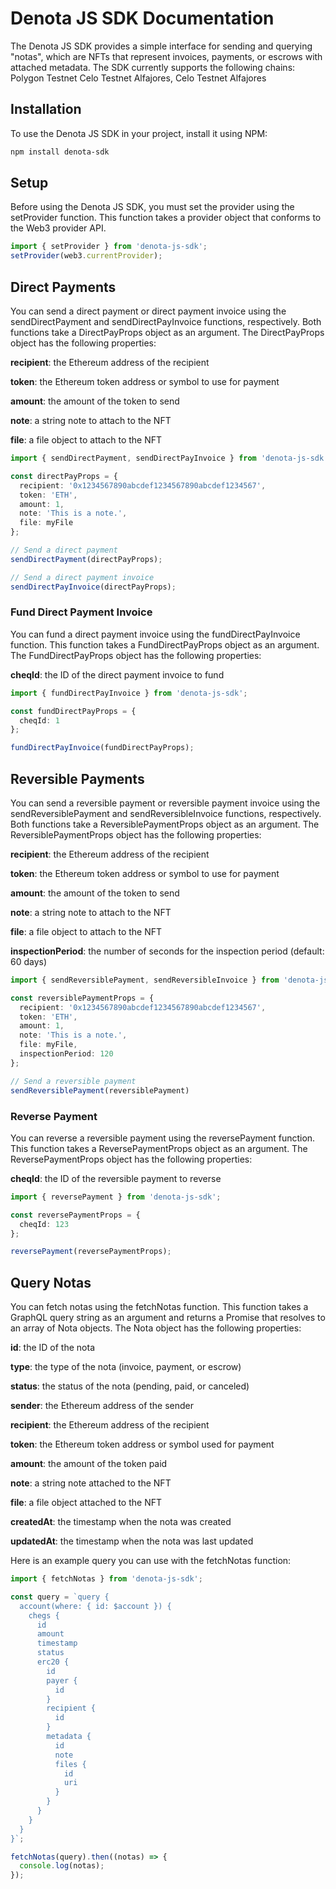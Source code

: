 # Denota JS SDK Documentation
The Denota JS SDK provides a simple interface for sending and querying "notas", which are NFTs that represent invoices, payments, or escrows with attached metadata. The SDK currently supports the following chains: Polygon Testnet Celo Testnet Alfajores, Celo Testnet Alfajores

## Installation
To use the Denota JS SDK in your project, install it using NPM:

```bash
npm install denota-sdk
```

## Setup
Before using the Denota JS SDK, you must set the provider using the setProvider function. This function takes a provider object that conforms to the Web3 provider API.

```typescript
import { setProvider } from 'denota-js-sdk';
setProvider(web3.currentProvider);
```

## Direct Payments
You can send a direct payment or direct payment invoice using the sendDirectPayment and sendDirectPayInvoice functions, respectively. Both functions take a DirectPayProps object as an argument. The DirectPayProps object has the following properties:

**recipient**: the Ethereum address of the recipient

**token**: the Ethereum token address or symbol to use for payment

**amount**: the amount of the token to send

**note**: a string note to attach to the NFT

**file**: a file object to attach to the NFT

```typescript
import { sendDirectPayment, sendDirectPayInvoice } from 'denota-js-sdk';

const directPayProps = {
  recipient: '0x1234567890abcdef1234567890abcdef1234567',
  token: 'ETH',
  amount: 1,
  note: 'This is a note.',
  file: myFile
};

// Send a direct payment
sendDirectPayment(directPayProps);

// Send a direct payment invoice
sendDirectPayInvoice(directPayProps);
```

### Fund Direct Payment Invoice
You can fund a direct payment invoice using the fundDirectPayInvoice function. This function takes a FundDirectPayProps object as an argument. The FundDirectPayProps object has the following properties:

**cheqId**: the ID of the direct payment invoice to fund

```typescript
import { fundDirectPayInvoice } from 'denota-js-sdk';

const fundDirectPayProps = {
  cheqId: 1
};

fundDirectPayInvoice(fundDirectPayProps);
```

## Reversible Payments
You can send a reversible payment or reversible payment invoice using the sendReversiblePayment and sendReversibleInvoice functions, respectively. Both functions take a ReversiblePaymentProps object as an argument. The ReversiblePaymentProps object has the following properties:

**recipient**: the Ethereum address of the recipient

**token**: the Ethereum token address or symbol to use for payment

**amount**: the amount of the token to send

**note**: a string note to attach to the NFT

**file**: a file object to attach to the NFT

**inspectionPeriod**: the number of seconds for the inspection period (default: 60 days)

```typescript
import { sendReversiblePayment, sendReversibleInvoice } from 'denota-js-sdk';

const reversiblePaymentProps = {
  recipient: '0x1234567890abcdef1234567890abcdef1234567',
  token: 'ETH',
  amount: 1,
  note: 'This is a note.',
  file: myFile,
  inspectionPeriod: 120
};

// Send a reversible payment
sendReversiblePayment(reversiblePayment)
```

### Reverse Payment
You can reverse a reversible payment using the reversePayment function. This function takes a ReversePaymentProps object as an argument. The ReversePaymentProps object has the following properties:

**cheqId**: the ID of the reversible payment to reverse

```typescript
import { reversePayment } from 'denota-js-sdk';

const reversePaymentProps = {
  cheqId: 123
};

reversePayment(reversePaymentProps);
```

## Query Notas 
You can fetch notas using the fetchNotas function. This function takes a GraphQL query string as an argument and returns a Promise that resolves to an array of Nota objects. The Nota object has the following properties:

**id**: the ID of the nota

**type**: the type of the nota (invoice, payment, or escrow)

**status**: the status of the nota (pending, paid, or canceled)

**sender**: the Ethereum address of the sender

**recipient**: the Ethereum address of the recipient

**token**: the Ethereum token address or symbol used for payment

**amount**: the amount of the token paid

**note**: a string note attached to the NFT

**file**: a file object attached to the NFT

**createdAt**: the timestamp when the nota was created

**updatedAt**: the timestamp when the nota was last updated

Here is an example query you can use with the fetchNotas function:

```typescript
import { fetchNotas } from 'denota-js-sdk';

const query = `query {
  account(where: { id: $account }) {
    chegs {
      id
      amount
      timestamp
      status
      erc20 {
        id
        payer {
          id
        }
        recipient {
          id
        }
        metadata {
          id
          note
          files {
            id
            uri
          }
        }
      }
    }
  }
}`;

fetchNotas(query).then((notas) => {
  console.log(notas);
});
```

